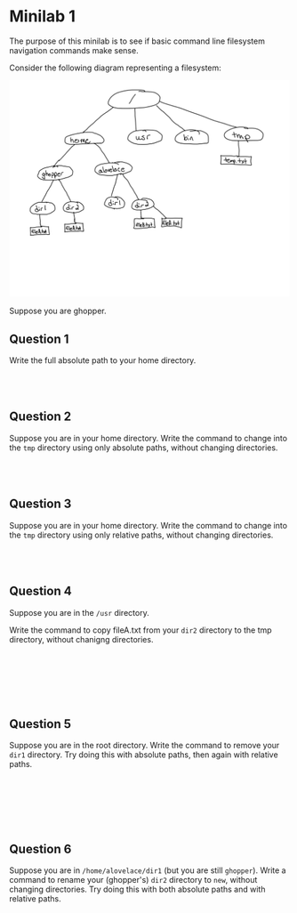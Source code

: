 # Minilab 1

The purpose of this minilab is to see if basic
command line filesystem navigation commands make
sense.

Consider the following diagram representing a filesystem:

![filesystem diagram](figs/filesystem-diagram.png)

Suppose you are ghopper.  

## Question 1
Write the full absolute path to your home directory.
<br><br><br><br>

## Question 2
Suppose you are in your home directory.
Write the command to change into the `tmp` directory
using only absolute paths, without changing directories.
<br><br><br><br>

## Question 3
Suppose you are in your home directory.
Write the command to change into the `tmp` directory
using only relative paths, without changing directories.
<br><br><br><br>


## Question 4
Suppose you are in the `/usr` directory.

Write the command to copy fileA.txt from your `dir2`
directory to the tmp directory, without chanigng directories.
<br><br><br><br><br>
<br><br>

## Question 5
Suppose you are in the root directory.  Write
the command to remove your `dir1` directory.
Try doing this with absolute paths, then again
with relative paths.
<br><br><br><br><br>
<br><br>

## Question 6
Suppose you are in `/home/alovelace/dir1` (but you are
still `ghopper`).  Write a command to rename your
(ghopper's) `dir2` directory to `new`,
without changing directories.
Try doing this with both absolute paths and with relative paths.
<br><br><br><br><br>

